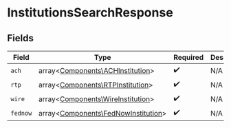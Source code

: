 # InstitutionsSearchResponse


## Fields

| Field                                                                               | Type                                                                                | Required                                                                            | Description                                                                         |
| ----------------------------------------------------------------------------------- | ----------------------------------------------------------------------------------- | ----------------------------------------------------------------------------------- | ----------------------------------------------------------------------------------- |
| `ach`                                                                               | array<[Components\ACHInstitution](../../Models/Components/ACHInstitution.md)>       | :heavy_check_mark:                                                                  | N/A                                                                                 |
| `rtp`                                                                               | array<[Components\RTPInstitution](../../Models/Components/RTPInstitution.md)>       | :heavy_check_mark:                                                                  | N/A                                                                                 |
| `wire`                                                                              | array<[Components\WireInstitution](../../Models/Components/WireInstitution.md)>     | :heavy_check_mark:                                                                  | N/A                                                                                 |
| `fednow`                                                                            | array<[Components\FedNowInstitution](../../Models/Components/FedNowInstitution.md)> | :heavy_check_mark:                                                                  | N/A                                                                                 |